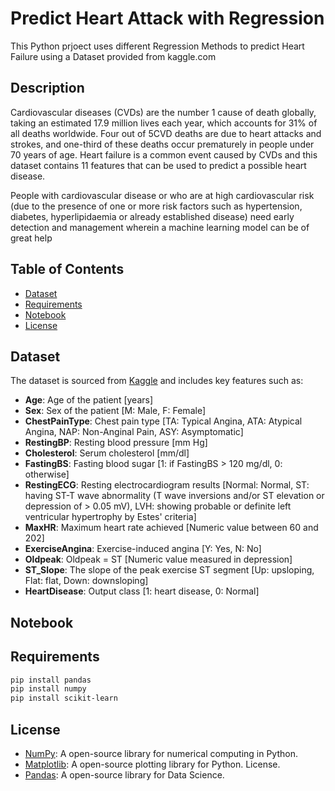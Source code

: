 # Predict Heart Attack with Regression 

This Python prjoect uses different Regression Methods to predict Heart Failure using a Dataset provided from kaggle.com 

## Description
Cardiovascular diseases (CVDs) are the number 1 cause of death globally, taking an estimated 17.9 million lives each year, which accounts for 31% of all deaths worldwide. Four out of 5CVD deaths are due to heart attacks and strokes, and one-third of these deaths occur prematurely in people under 70 years of age. Heart failure is a common event caused by CVDs and this dataset contains 11 features that can be used to predict a possible heart disease.

People with cardiovascular disease or who are at high cardiovascular risk (due to the presence of one or more risk factors such as hypertension, diabetes, hyperlipidaemia or already established disease) need early detection and management wherein a machine learning model can be of great help

## Table of Contents

- [Dataset](#requirements)
- [Requirements](#requirements)
- [Notebook](#notebook-contents)
- [License](#license)

## Dataset

The dataset is sourced from [Kaggle](https://www.kaggle.com/datasets/fedesoriano/heart-failure-prediction/data) and includes key features such as:

- **Age**: Age of the patient [years]
- **Sex**: Sex of the patient [M: Male, F: Female]
- **ChestPainType**: Chest pain type [TA: Typical Angina, ATA: Atypical Angina, NAP: Non-Anginal Pain, ASY: Asymptomatic]
- **RestingBP**: Resting blood pressure [mm Hg]
- **Cholesterol**: Serum cholesterol [mm/dl]
- **FastingBS**: Fasting blood sugar [1: if FastingBS > 120 mg/dl, 0: otherwise]
- **RestingECG**: Resting electrocardiogram results [Normal: Normal, ST: having ST-T wave abnormality (T wave inversions and/or ST elevation or depression of > 0.05 mV), LVH: showing probable or definite left ventricular hypertrophy by Estes' criteria]
- **MaxHR**: Maximum heart rate achieved [Numeric value between 60 and 202]
- **ExerciseAngina**: Exercise-induced angina [Y: Yes, N: No]
- **Oldpeak**: Oldpeak = ST [Numeric value measured in depression]
- **ST_Slope**: The slope of the peak exercise ST segment [Up: upsloping, Flat: flat, Down: downsloping]
- **HeartDisease**: Output class [1: heart disease, 0: Normal]


## Notebook

## Requirements
```bash
pip install pandas
pip install numpy
pip install scikit-learn
```
## License
- [NumPy](https://numpy.org): A open-source library for numerical computing in Python.
- [Matplotlib](https://matplotlib.org): A open-source plotting library for Python. License.
- [Pandas](https://pandas.pydata.org/): A open-source library for Data Science.

